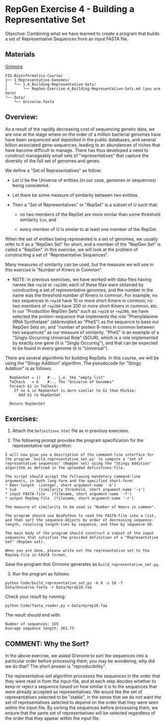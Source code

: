 # RepGen Exercise 4 - Building a Representative Set

Objective: Combining what we have learned to create a program that builds a set of Representative Sequences from an input FASTA file.

## Materials

[Grimoire](https://chat.openai.com/g/g-n7Rs0IK86-grimoire)

```
FIG-Bioinformatics-Course/
├── 1_Representative-Genomes/
│   └── 1.4_Building-Representative-Sets/
│       └── RepGen-Exercise-4_Building-Representative-Sets.md (you are here)
└── Data/
    └── Universe.fasta
```

## Overview:

As a result of the rapidly decreasing cost of sequencing genetic data, we are now at the stage where on the order of a million  bacterial genomes have have been sequenced and deposited in the public databases, and several billion associated gene-sequences, leading to an abundances of riches that have become difficult to manage.
There has thus developed a need to construct manageably small sets of "representatives" that capture the diversity of the full set of genomes and genes.

We define a "Set of Representatives" as follow:

* Let U be the Universe of entities (in our case, genomes or sequences) being considered.

* Let there be some measure of similarity between two entities.

* Then a "Set of Representatives" or "RepSet" is a subset of U such that:

    - no two members of the RepSet are more similar than some threshold similarity `Sim`, and

    - every member of U is similar to at least one member of the RepSet.

When the set of entities being represented is a set of genomes, we usually refer to it as a "RepGen Set" for short, and a member of the "RepGen Set" is called a "RepGen". In this exercise, we will look at the problem of constructing a set of "Representative Sequences".

Many measures of similarity can be used, but the measure we will use in this exercise is "Number of Kmers in Common". 

* NOTE: In previous exercises, we have worked with data-files having names like `rep10` or `rep200`; each of these files were obtained by constructing a set of representative genomes, and the number in the name was the threshold number of Kmers in common. For example, no two sequences in `rep10` have 10 or more short Kmers in common; no two members of `rep200` have 200 or more short Kmers in common, etc. In our "Production RepGen Sets" such as `rep20` or `rep200`, we have selected the protein-sequence that implements the role "Phenylalanine tRNA Synthetase" (abbreviated as "PheS") as the sequence to base our RepGen Sets on, and "number of protein 8-mers in common between two sequences" as our measure of similarity.
"PheS" is an example of a "Singly-Occurring Universal Role" (SOUR), which is a role implemented by exactly one gene (it is "Singly Occuring"), and that can be expected to be found in every genome (it is "Universal").

There are several algorithms for building RepSets. In this course, we will be using the "Stingy Addition" algorithm. The pseudocode for "Stingy Addition" is as follows:
```
  RepGenSet = ()   #... i.e. the "empty list"
  ToCheck   = U    #... The "Universe of Genomes"
  Foreach G1 in ToCheck:
    If no G in RepGenSet is more similar to G1 than MinSim:
      Add G1 to RepGenSet
            	
  Return RepGenSet
```

## Exercises:

1. Attach the `Definitions.html` file as in previous exercises.

2. The following prompt provides the program specification for the representative-set algorithm:

```
I will now give you a description of the command-line interface for the program `build_representative_set.py` to compute a "set of representative sequences" (RepGen set) using the "Stingy Addition" algorithm as defined in the uploaded definitions-file.

The script should accept the following mandatory command-line arguments, in both long-form and the specified short-form:
* Kmer-length  (integer, short argument-name '-k')
* Sim          (similarity threshold, short argument-name '-s')
* input FASTA-file   (filename, short argument-name '-f')
* output RepSeq-file  (filename, short argument-name '-r')

The measure of similarity to be used is "Number of Kmers in common".

The program should use BioPython to read the FASTA-file into a list, and then sort the sequence-objects by order of decreasing sequence-length, resolving length-ties by sequence, and then by sequence-ID.

The main body of the program should construct a subset of the input sequences that satisfies the provided definition of a "Representative Set" (RepGen set).

When you are done, please write out the representative set to the RepSeq-file in FASTA format.
```

Save the program that Grimoire generates as `build_representative_set.py`.

3. Run the program as follows:

```
python Code/build_representative_set.py -k 8 -s 10 -f Data/Universe.fasta -r Data/myrep10.faa
```

Check your result by running:
```
python Code/fasta_reader.py < Data/myrep10.faa
```
The result should end with:
```
Number of sequences: 155
Average sequence length: 363.73
```

## COMMENT: Why the Sort?

In the above exercise, we asked Grimoire to sort the sequences into
a particular order before processing them; you may be wondering,
why did we do that? The short answer is "reproducibility".

The representative-set algorithm processes the sequences in the order
that they were read in from the input-file, and at each step decides
whether to keep or reject a sequence based on how similar it is
to the sequences that were already accepted as representatives.
We would like the set of representatives selected to be "stable",
in the sense that we do not want the set of representatives selected
to depend on the order that they were seen within the input-file.
By sorting the sequences before processing them, we ensure that
the same set of representatives will be selected regardless of the order
that they appear within the input file.
